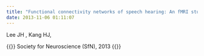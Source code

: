 ```yaml
---
title: "Functional connectivity networks of speech hearing: An fMRI study,"
date: 2013-11-06 01:11:07
---
```


Lee JH , Kang HJ, 

{{<format bright-green>}}
Society for Neuroscience (SfN), 2013
{{</format>}}